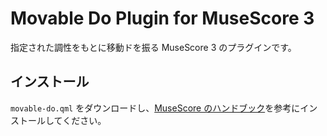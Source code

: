 # Movable Do Plugin for MuseScore 3

指定された調性をもとに移動ドを振る MuseScore 3 のプラグインです。

## インストール

`movable-do.qml` をダウンロードし、[MuseScore のハンドブック](https://musescore.org/ja/%E3%83%8F%E3%83%B3%E3%83%89%E3%83%96%E3%83%83%E3%82%AF/furakuin#installation)を参考にインストールしてください。
